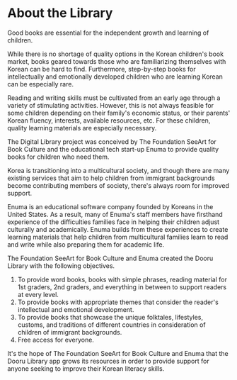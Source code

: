 # About the Library

Good books are essential for the independent growth and learning of children.

While there is no shortage of quality options in the Korean children's book market, books geared towards those who are familiarizing themselves with Korean can be hard to find. Furthermore, step-by-step books for intellectually and emotionally developed children who are learning Korean can be especially rare.

Reading and writing skills must be cultivated from an early age through a variety of stimulating activities. However, this is not always feasible for some children depending on their family's economic status, or their parents' Korean fluency, interests, available resources, etc. For these children, quality learning materials are especially necessary.

The Digital Library project was conceived by The Foundation SeeArt for Book Culture and the educational tech start-up Enuma to provide quality books for children who need them.

Korea is transitioning into a multicultural society, and though there are many existing services that aim to help children from immigrant backgrounds become contributing members of society, there's always room for improved support.

Enuma is an educational software company founded by Koreans in the United States. As a result, many of Enuma's staff members have firsthand experience of the difficulties families face in helping their children adjust culturally and academically. Enuma builds from these experiences to create learning materials that help children from multicultural families learn to read and write while also preparing them for academic life.

The Foundation SeeArt for Book Culture and Enuma created the Dooru Library with the following objectives.

1. To provide word books, books with simple phrases, reading material for 1st graders, 2nd graders, and everything in between to support readers at every level.
2. To provide books with appropriate themes that consider the reader's intellectual and emotional development.
3. To provide books that showcase the unique folktales, lifestyles, customs, and traditions of different countries in consideration of children of immigrant backgrounds.
4. Free access for everyone.

It's the hope of The Foundation SeeArt for Book Culture and Enuma that the Dooru Library app grows its resources in order to provide support for anyone seeking to improve their Korean literacy skills.

